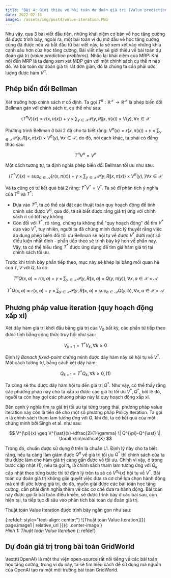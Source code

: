 ```yaml
---
title: "Bài 4: Giới thiệu về bài toán dự đoán giá trị (Value prediction)"
date: 2022-02-16
image1: /assets/img/post4/value-iteration.PNG
---
```

Như vậy, qua 3 bài viết đầu tiên, những khái niệm cơ bản về học tăng cường đã được trình bày, ngoài ra, một bài toán ví dụ mở đầu về học tăng cường cũng đã được nêu và bắt đầu từ bài viết này, ta sẽ xem xét vào những khía cạnh sâu hơn của học tăng cường. Bài viết này sẽ giới thiệu về bài toán dự đoán giá trị (*value prediction problems*). Nhắc lại khái niệm của MRP: Khi nói đến MRP là ta đang xem xét MDP gán với một chính sách cụ thể $\pi$ nào đó. Và bài toán dự đoán giá trị rất đơn giản, đó là chúng ta cần phải ước lượng được hàm $V^{\pi}$. 

## Phép biến đổi Bellman
Xét trường hợp chính sách $\pi$ cố định. Ta gọi $T^{\pi}: \mathbb{R}^{\mathcal{X}}\rightarrow\mathbb{R}^{\mathcal{X}}$ là phép biến đổi Bellman gán với chính sách $\pi$, cụ thể như sau:

$$ (T^{\pi}V)(x) = r(x, \pi(x)) + \gamma\times\sum_{y\in\mathcal{X}}\mathcal{P}(y,R \| x, \pi(x))\times V(y), \forall x\in\mathcal{X}$$

Phương trình Bellman ở bài 2 đã cho ta biết rằng: $V^{\pi}(x) = r(x, \pi(x)) + \gamma\times\sum_{y\in\mathcal{X}}\mathcal{P}(y,R \| x, \pi(x))\times V^{\pi}(y), \forall x\in\mathcal{X}$, do đó, nói cách khác, ta phải có đẳng thức sau:

$$ T^{\pi}V^{\pi} = V^{\pi}$$

Một cách tương tự, ta định nghĩa phép biến đổi Bellman tối ưu như sau:

$$ (T^{\ast}V)(x) = \sup_{a\in\mathcal{A}} \{r(x, \pi(x)) + \gamma\times\sum_{y\in\mathcal{X}}\mathcal{P}(y,R \| x, \pi(x))\times V^{\pi}(y), \} \forall x\in\mathcal{X}$$

Và ta cũng có từ kết quả bài 2 rằng: $T^{\ast}V^{\ast}=V^{\ast}$. Ta sẽ đi phân tích ý nghĩa của $T^{\pi}$ và $T^{\ast}$: 
- Dựa vào $T^{\pi}$, ta có thể cài đặt các thuật toán quy hoạch động để tính chính xác được $V^{\pi}$, qua đó, ta sẽ biết được rằng giá trị ứng với chính sách $\pi$ có tốt hay không. 
- Còn đối với $T^{\ast}$, rõ ràng, chúng ta không thể "quy hoạch động" để tìm $V^{\ast}$ dựa vào $V^{\ast}$, tuy nhiên, người ta đã chứng minh được lý thuyết rằng việc áp dụng phép biến đổi tối ưu Bellman sẽ hội tụ về được $V^{\ast}$ dưới một số điều kiện nhất định - phần tiếp theo sẽ trình bày kỹ hơn về phần này. Vậy, ta có thể hiểu rằng $T^{\ast}$ được ứng dụng để tìm giá hàm giá trị tại chính sách tối ưu. 

Trước khi trình bày phần tiếp theo, mục này sẽ khép lại bằng mối quan hệ của $T, V$ với $Q$, ta có:

$$ T^{\pi}Q(x, a) = r(x, a) + \gamma\times\sum_{y\in\mathcal{X}}\mathcal{P}(y,R \| x, a)\times Q(y, \pi(y)), \forall x, a\in\mathcal{X}\times\mathcal{A}$$

$$ T^{\ast}Q(x, a) = r(x, a) + \gamma\times\sum_{y\in\mathcal{X}}\mathcal{P}(y,R \| x, a)\times \sup_{b\in\mathcal{A}} Q(y, b), \forall x, a\in\mathcal{X}\times\mathcal{A}$$

## Phương pháp value iteration (quy hoạch động xấp xỉ)
Xét dãy hàm giá trị khởi đầu bằng giá trị của $V_0$ bất kỳ, các phần tử tiếp theo được tính bằng công thức truy hồi như sau:

$$ V_{k+1} = T^{\ast} V_k, \forall k\geq 0 $$

Định lý *Banach fixed-point* chứng minh được dãy hàm này sẽ hội tụ về $V^{\ast}$. Một cách tương tự, bằng cách xét dãy hàm:

$$ Q_{k+1} = T^{\ast} Q_k, \forall k\geq 0, (1) $$

Ta cũng sẽ thu được dãy hàm hội tụ đến giá trị $Q^{\ast}$. Như vậy, có thể thấy rằng các phương pháp này cho ta xấp xỉ được các giá trị tối ưu $V^{\ast}, Q^{\ast}$, bởi lẽ đó, người ta còn hay gọi các phương pháp này là quy hoạch động xấp xỉ.

Bên cạnh ý nghĩa tìm ra giá trị tối ưu tại từng trạng thái, phương pháp value iteration này còn là tiền đề cho một số phương pháp Policy Iteration. Ta gọi $\pi$ là chính sách tham lam tương ứng với $Q$, khi đó, ta có kết quả của một chứng minh bởi Singh et al. như sau:

$$ V^{\pi}(x) \geq V^{\ast}(x)-\dfrac{2}{1-\gamma} \| Q^{\pi}-Q^{\ast} \|, \forall x\in\mathcal{X} $$

Trong đó, chuẩn được sử dụng ở trên là chuẩn L1. Định lý này cho ta biết rằng, nếu ta càng làm giảm được $Q^{\pi}$ về giá trị tối ưu $Q^{\ast}$ thì chính sách của ta thu được làm cho hàm giá trị càng gần được về tối ưu. Chính vì vậy, ở trong bước cập nhật $(1)$, nếu ta gọi $\pi_k$ là chính sách tham lam tương ứng với $Q_k$ cập nhật theo từng bước thì từ định lý trên ta sẽ có $V^{\pi_k}(x)$ hội tụ về $V^{\ast}$. Bài toán dự đoán giá trị không giải quyết việc đưa ra cơ chế lựa chọn hành động mà chỉ đi ước lượng giá trị, do đó, muốn giải được các bài toán học tăng cường, cần phải định nghĩa thêm về các cơ chế đưa ra hành động. Bài toán này được gọi là bài toán điều khiển, sẽ được trình bày ở các bài sau, còn hiện tại, ta tiếp tục đi sâu vào phân tích bài toán dự đoán giá trị.

Thuật toán Value Iteration được trình bày ngắn gọn như sau:

{:refdef: style="text-align: center;"}
  ![Thuật toán Value Iteration]({{ page.image1 | relative_url }}){: .center-image }  
  *Hình 1: Thuật toán Value Iteration* 
{: refdef}

## Dự đoán giá trị trong bài toán GridWorld
\texttt{OpenAI} là một thư viện open-source rất nổi tiếng về các bài toán học tăng cường, trong ví dụ này, ta sẽ tìm hiểu cách để sử dụng mã nguồn của OpenAI tạo ra một môi trường bài toán GridWorld.

<script type="text/x-mathjax-config">
    MathJax.Hub.Config({
      tex2jax: {
        skipTags: ['script', 'noscript', 'style', 'textarea', 'pre'],
        inlineMath: [['$','$']]
      }
    });
  </script>
<script src="https://cdn.mathjax.org/mathjax/latest/MathJax.js?config=TeX-AMS-MML_HTMLorMML" type="text/javascript"></script>
